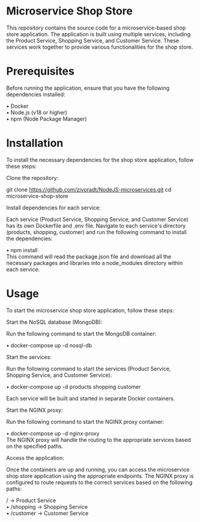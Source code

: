 
# Microservice Shop Store
This repository contains the source code for a microservice-based shop store application. The application is built using multiple services, including the Product Service, Shopping Service, and Customer Service. These services work together to provide various functionalities for the shop store.

# Prerequisites
Before running the application, ensure that you have the following dependencies installed:

• Docker<br>
• Node.js (v18 or higher)<br>
• npm (Node Package Manager)<br>

# Installation
To install the necessary dependencies for the shop store application, follow these steps:

Clone the repository:

git clone https://github.com/zivoradt/NodeJS-microservices.git
cd microservice-shop-store<br>

Install dependencies for each service:

Each service (Product Service, Shopping Service, and Customer Service) has its own Dockerfile and .env file. Navigate to each service's directory (products, shopping, customer) and run the following command to install the dependencies:

• npm install<br>
This command will read the package.json file and download all the necessary packages and libraries into a node_modules directory within each service.

# Usage
To start the microservice shop store application, follow these steps:

Start the NoSQL database (MongoDB):

Run the following command to start the MongoDB container:

• docker-compose up -d nosql-db<br>

Start the services:

Run the following command to start the services (Product Service, Shopping Service, and Customer Service):

• docker-compose up -d products shopping customer<br>

Each service will be built and started in separate Docker containers.

Start the NGINX proxy:

Run the following command to start the NGINX proxy container:

• docker-compose up -d nginx-proxy<br>
The NGINX proxy will handle the routing to the appropriate services based on the specified paths.

Access the application:

Once the containers are up and running, you can access the microservice shop store application using the appropriate endpoints. The NGINX proxy is configured to route requests to the correct services based on the following paths:

/ -> Product Service<br>
• /shopping -> Shopping Service<br>
• /customer -> Customer Service<br>
